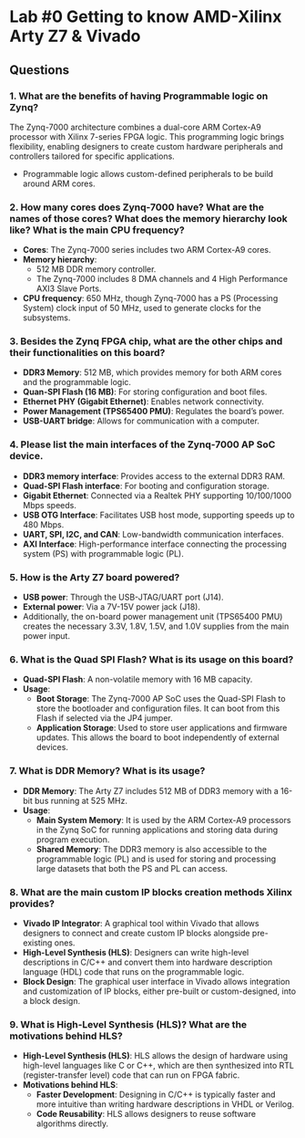 # Lab #0 Getting to know AMD-Xilinx Arty Z7 & Vivado

## Questions

### 1. What are the benefits of having Programmable logic on Zynq?

The Zynq-7000 architecture combines a dual-core ARM Cortex-A9 processor with Xilinx 7-series FPGA logic. This programming logic brings flexibility, enabling designers to create custom hardware peripherals and controllers tailored for specific applications.

- Programmable logic allows custom-defined peripherals to be build around ARM cores.

### 2. How many cores does Zynq-7000 have? What are the names of those cores? What does the memory hierarchy look like? What is the main CPU frequency?

- **Cores**: The Zynq-7000 series includes two ARM Cortex-A9 cores.
- **Memory hierarchy**:
    - 512 MB DDR memory controller.
    - The Zynq-7000 includes 8 DMA channels and 4 High Performance AXI3 Slave Ports.
- **CPU frequency**: 650 MHz, though Zynq-7000 has a PS (Processing System) clock input of 50 MHz, used to generate clocks for the subsystems.

### 3. Besides the Zynq FPGA chip, what are the other chips and their functionalities on this board?

- **DDR3 Memory**: 512 MB, which provides memory for both ARM cores and the programmable logic.
- **Quan-SPI Flash (16 MB)**: For storing configuration and boot files.
- **Ethernet PHY (Gigabit Ethernet)**: Enables network connectivity.
- **Power Management (TPS65400 PMU)**: Regulates the board’s power.
- **USB-UART bridge**: Allows for communication with a computer.

### 4. Please list the main interfaces of the Zynq-7000 AP SoC device.

- **DDR3 memory interface**: Provides access to the external DDR3 RAM.
- **Quad-SPI Flash interface**: For booting and configuration storage.
- **Gigabit Ethernet**: Connected via a Realtek PHY supporting 10/100/1000 Mbps speeds.
- **USB OTG Interface**: Facilitates USB host mode, supporting speeds up to 480 Mbps.
- **UART, SPI, I2C, and CAN**: Low-bandwidth communication interfaces.
- **AXI Interface**: High-performance interface connecting the processing system (PS) with programmable logic (PL).

### 5. How is the Arty Z7 board powered?

- **USB power**: Through the USB-JTAG/UART port (J14).
- **External power**: Via a 7V-15V power jack (J18).
- Additionally, the on-board power management unit (TPS65400 PMU) creates the necessary 3.3V, 1.8V, 1.5V, and 1.0V supplies from the main power input.

### 6. What is the Quad SPI Flash? What is its usage on this board?

- **Quad-SPI Flash**: A non-volatile memory with 16 MB capacity.
- **Usage**:
    - **Boot Storage**: The Zynq-7000 AP SoC uses the Quad-SPI Flash to store the bootloader and configuration files. It can boot from this Flash if selected via the JP4 jumper.
    - **Application Storage**: Used to store user applications and firmware updates. This allows the board to boot independently of external devices.

### 7. What is DDR Memory? What is its usage?

- **DDR Memory**: The Arty Z7 includes 512 MB of DDR3 memory with a 16-bit bus running at 525 MHz.
- **Usage**:
    - **Main System Memory**: It is used by the ARM Cortex-A9 processors in the Zynq SoC for running applications and storing data during program execution.
    - **Shared Memory**: The DDR3 memory is also accessible to the programmable logic (PL) and is used for storing and processing large datasets that both the PS and PL can access.

### 8. What are the main custom IP blocks creation methods Xilinx provides?

- **Vivado IP Integrator**: A graphical tool within Vivado that allows designers to connect and create custom IP blocks alongside pre-existing ones.
- **High-Level Synthesis (HLS)**: Designers can write high-level descriptions in C/C++ and convert them into hardware description language (HDL) code that runs on the programmable logic.
- **Block Design**: The graphical user interface in Vivado allows integration and customization of IP blocks, either pre-built or custom-designed, into a block design.

### 9. What is High-Level Synthesis (HLS)? What are the motivations behind HLS?

- **High-Level Synthesis (HLS)**: HLS allows the design of hardware using high-level languages like C or C++, which are then synthesized into RTL (register-transfer level) code that can run on FPGA fabric.
- **Motivations behind HLS**:
    - **Faster Development**: Designing in C/C++ is typically faster and more intuitive than writing hardware descriptions in VHDL or Verilog.
    - **Code Reusability**: HLS allows designers to reuse software algorithms directly.
